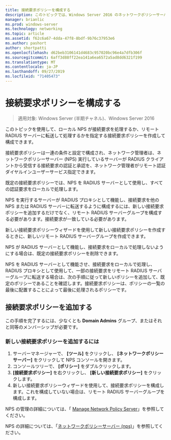 ```yaml
---
title: 接続要求ポリシーを構成する
description: このトピックでは、Windows Server 2016 のネットワークポリシーサーバーで接続要求ポリシーを構成する方法について説明します。
manager: brianlic
ms.prod: windows-server
ms.technology: networking
ms.topic: article
ms.assetid: f62c6a67-4dda-47f8-8bdf-9b76c37953e6
ms.author: pashort
author: shortpatti
ms.openlocfilehash: d62beb3106141d4683c957020bc96e4a7dfb306f
ms.sourcegitcommit: 6aff3d88ff22ea141a6ea6572a5ad8dd6321f199
ms.translationtype: MT
ms.contentlocale: ja-JP
ms.lasthandoff: 09/27/2019
ms.locfileid: "71405473"
---
```

# <a name="configure-connection-request-policies"></a>接続要求ポリシーを構成する

>適用対象: Windows Server (半期チャネル)、Windows Server 2016

このトピックを使用して、ローカル NPS が接続要求を処理するか、リモート RADIUS サーバーに転送して処理するかを指定する接続要求ポリシーを作成して構成できます。

接続要求ポリシーは一連の条件と設定で構成され、ネットワーク管理者は、ネットワークポリシーサーバー \(NPS\) 実行しているサーバーが RADIUS クライアントから受信する接続要求の認証と承認を、ネットワーク管理者がリモート認証ダイヤルインユーザーサービス指定できます。

既定の接続要求ポリシーでは、NPS を RADIUS サーバーとして使用し、すべての認証要求をローカルで処理します。

NPS を実行するサーバーが RADIUS プロキシとして機能し、接続要求を他の NPS または RADIUS サーバーに転送するように構成するには、新しい接続要求ポリシーを追加するだけでなく、リモート RADIUS サーバーグループを構成する必要があります。接続要求が一致している必要があります。

新しい接続要求ポリシーウィザードを使用して新しい接続要求ポリシーを作成するときに、新しいリモート RADIUS サーバーグループを作成できます。

NPS が RADIUS サーバーとして機能し、接続要求をローカルで処理しないようにする場合は、既定の接続要求ポリシーを削除できます。

NPS を RADIUS サーバーとして機能させ、接続要求をローカルで処理し、RADIUS プロキシとして使用して、一部の接続要求をリモート RADIUS サーバーグループに転送する場合は、次の手順に従って新しいポリシーを追加して、既定のポリシーであることを確認します。接続要求ポリシーは、ポリシーの一覧の最後に配置することによって最後に処理されるポリシーです。

## <a name="add-a-connection-request-policy"></a>接続要求ポリシーを追加する

この手順を完了するには、少なくとも **Domain Admins** グループ、またはそれと同等のメンバーシップが必要です。

### <a name="to-add-a-new-connection-request-policy"></a>新しい接続要求ポリシーを追加するには 

1. サーバーマネージャーで、 **[ツール]** をクリックし、 **[ネットワークポリシーサーバー]** をクリックして NPS コンソールを開きます。 
2. コンソールツリーで、 **[ポリシー]** をダブルクリックします。
3. **[接続要求ポリシー]** を右クリックし、 **[新しい接続要求ポリシー]** をクリックします。
4. 新しい接続要求ポリシーウィザードを使用して、接続要求ポリシーを構成します。これを構成していない場合は、リモート RADIUS サーバーグループを構成します。


NPS の管理の詳細については、「 [Manage Network Policy Server](nps-manage-top.md)」を参照してください。

NPS の詳細については、「[ネットワークポリシーサーバー (nps)](nps-top.md)」を参照してください。

